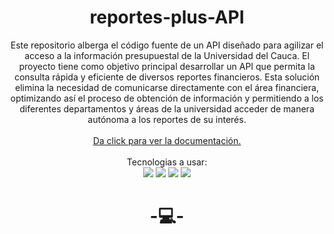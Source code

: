 <h1 align="center">
  reportes-plus-API
</h1>

<p align="center">
  Este repositorio alberga el código fuente de un API diseñado para agilizar el acceso a la información presupuestal de la Universidad del Cauca. El proyecto tiene como objetivo principal desarrollar un API que permita la consulta rápida y eficiente de diversos reportes financieros. Esta solución elimina la necesidad de comunicarse directamente con el área financiera, optimizando así el proceso de obtención de información y permitiendo a los diferentes departamentos y áreas de la universidad acceder de manera autónoma a los reportes de su interés.
  <br/>  
  <br/>
  <a href="http://localhost:8080/api/v1/swagger-ui/index.html">Da click para ver la documentación.<a/>
  <br/>
  <br/>
  Tecnologias a usar:
  <br/>
  <!--<img src="https://img.shields.io/badge/-SpringBoot-05122A?style=for-the-badge&logo=SpringBoot&logoColor=white"/> !-->
  <img src="https://img.shields.io/badge/spring-%236DB33F.svg?style=for-the-badge&logo=spring&logoColor=white"/>
  <img src="https://img.shields.io/badge/JWT-black?style=for-the-badge&logo=JSON%20web%20tokens">
  <img src="https://img.shields.io/badge/-Swagger-%236DB33F?style=for-the-badge&logo=swagger&logoColor=white">
  <img src="https://img.shields.io/badge/Oracle-F80000?style=for-the-badge&logo=oracle&logoColor=white"/>

  <br/>
</p>

<h1 align="center">
  -💻-
</h1>
